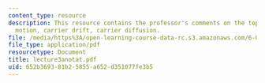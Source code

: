 ```yaml
---
content_type: resource
description: This resource contains the professor's comments on the topics viz. thermal
  motion, carrier drift, carrier diffusion.
file: /media/https%3A/open-learning-course-data-rc.s3.amazonaws.com/6-012-microelectronic-devices-and-circuits-fall-2005/652b369381b25855a652d351077fe3b5_lecture3anotat.pdf
file_type: application/pdf
resourcetype: Document
title: lecture3anotat.pdf
uid: 652b3693-81b2-5855-a652-d351077fe3b5
---
```

